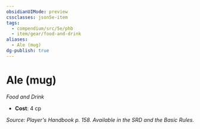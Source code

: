 ```yaml
---
obsidianUIMode: preview
cssclasses: json5e-item
tags:
  - compendium/src/5e/phb
  - item/gear/food-and-drink
aliases:
  - Ale (mug)
dg-publish: true
---
```

# Ale (mug)
*Food and Drink*  

- **Cost**: 4 cp

*Source: Player's Handbook p. 158. Available in the SRD and the Basic Rules.*